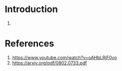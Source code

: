 
# Introduction

1. 


# References

1. https://www.youtube.com/watch?v=oAHbLRjF0vo
2. https://arxiv.org/pdf/0802.0733.pdf